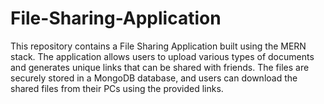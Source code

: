 # File-Sharing-Application
This repository contains a File Sharing Application built using the MERN stack. The application allows users to upload various types of documents and generates unique links that can be shared with friends. The files are securely stored in a MongoDB database, and users can download the shared files from their PCs using the provided links.
